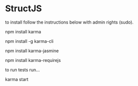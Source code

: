 # StructJS
to install follow the instructions below with admin rights (sudo).

npm install karma

npm install -g karma-cli

npm install karma-jasmine

npm install karma-requirejs

to run tests run...

karma start 